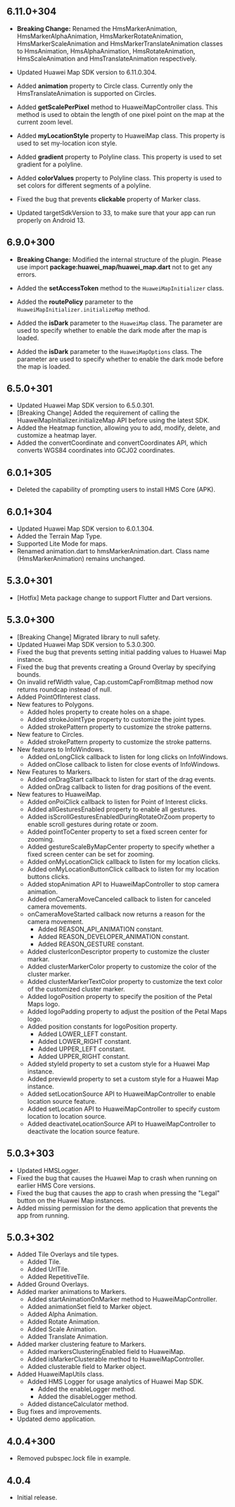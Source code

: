 ## 6.11.0+304

- **Breaking Change:** Renamed the HmsMarkerAnimation, HmsMarkerAlphaAnimation, HmsMarkerRotateAnimation, HmsMarkerScaleAnimation and HmsMarkerTranslateAnimation classes to HmsAnimation, HmsAlphaAnimation, HmsRotateAnimation, HmsScaleAnimation and HmsTranslateAnimation respectively. 

- Updated Huawei Map SDK version to 6.11.0.304.
- Added **animation** property to Circle class. Currently only the HmsTranslateAnimation is supported on Circles.
- Added **getScalePerPixel** method to HuaweiMapController class. This method is used to obtain the length of one pixel point on the map at the current zoom level.
- Added **myLocationStyle** property to HuaweiMap class. This property is used to set my-location icon style.
- Added **gradient** property to Polyline class. This property is used to set gradient for a polyline.
- Added **colorValues** property to Polyline class. This property is used to set colors for different segments of a polyline.
- Fixed the bug that prevents **clickable** property of Marker class. 
- Updated targetSdkVersion to 33, to make sure that your app can run properly on Android 13.

## 6.9.0+300

- **Breaking Change:** Modified the internal structure of the plugin. Please use import **package:huawei_map/huawei_map.dart** not to get any errors.

- Added the **setAccessToken** method to the `HuaweiMapInitializer` class.
- Added the **routePolicy** parameter to the `HuaweiMapInitializer.initializeMap` method.
- Added the **isDark** parameter to the `HuaweiMap` class. The parameter are used to specify whether to enable the dark mode after the map is loaded.
- Added the **isDark** parameter to the `HuaweiMapOptions` class. The parameter are used to specify whether to enable the dark mode before the map is loaded.

## 6.5.0+301

- Updated Huawei Map SDK version to 6.5.0.301.
- [Breaking Change] Added the requirement of calling the HuaweiMapInitializer.initializeMap API before using the latest SDK.
- Added the Heatmap function, allowing you to add, modify, delete, and customize a heatmap layer.
- Added the convertCoordinate and convertCoordinates API, which converts WGS84 coordinates into GCJ02 coordinates.

## 6.0.1+305

- Deleted the capability of prompting users to install HMS Core (APK).

## 6.0.1+304

- Updated Huawei Map SDK version to 6.0.1.304.
- Added the Terrain Map Type.
- Supported Lite Mode for maps.
- Renamed animation.dart to hmsMarkerAnimation.dart. Class name (HmsMarkerAnimation) remains unchanged.

## 5.3.0+301

- [Hotfix] Meta package change to support Flutter and Dart versions.

## 5.3.0+300

- [Breaking Change] Migrated library to null safety.
- Updated Huawei Map SDK version to 5.3.0.300.
- Fixed the bug that prevents setting initial padding values to Huawei Map instance.
- Fixed the bug that prevents creating a Ground Overlay by specifying bounds.
- On invalid refWidth value, Cap.customCapFromBitmap method now returns roundcap instead of null.
- Added PointOfInterest class.
- New features to Polygons.
  - Added holes property to create holes on a shape.
  - Added strokeJointType property to customize the joint types.
  - Added strokePattern property to customize the stroke patterns.
- New feature to Circles.
  - Added strokePattern property to customize the stroke patterns.
- New features to InfoWindows.
  - Added onLongClick callback to listen for long clicks on InfoWindows.
  - Added onClose callback to listen for close events of InfoWindows.
- New Features to Markers.
  - Added onDragStart callback to listen for start of the drag events.
  - Added onDrag callback to listen for drag positions of the event.
- New features to HuaweiMap.
  - Added onPoiClick callback to listen for Point of Interest clicks.
  - Added allGesturesEnabled property to enable all gestures.
  - Added isScrollGesturesEnabledDuringRotateOrZoom property to enable scroll gestures during rotate or zoom.
  - Added pointToCenter property to set a fixed screen center for zooming.
  - Added gestureScaleByMapCenter property to specify whether a fixed screen center can be set for zooming.
  - Added onMyLocationClick callback to listen for my location clicks.
  - Added onMyLocationButtonClick callback to listen for my location buttons clicks.
  - Added stopAnimation API to HuaweiMapController to stop camera animation.
  - Added onCameraMoveCanceled callback to listen for canceled camera movements.
  - onCameraMoveStarted callback now returns a reason for the camera movement.
    - Added REASON_API_ANIMATION constant.
    - Added REASON_DEVELOPER_ANIMATION constant.
    - Added REASON_GESTURE constant.
  - Added clusterIconDescriptor property to customize the cluster markar.
  - Added clusterMarkerColor property to customize the color of the cluster marker.
  - Added clusterMarkerTextColor property to customize the text color of the customized cluster marker.
  - Added logoPosition property to specify the position of the Petal Maps logo.
  - Added logoPadding property to adjust the position of the Petal Maps logo.
  - Added position constants for logoPosition property.
    - Added LOWER_LEFT constant.
    - Added LOWER_RIGHT constant.
    - Added UPPER_LEFT constant.
    - Added UPPER_RIGHT constant.
  - Added styleId property to set a custom style for a Huawei Map instance.
  - Added previewId property to set a custom style for a Huawei Map instance.
  - Added setLocationSource API to HuaweiMapController to enable location source feature.
  - Added setLocation API to HuaweiMapController to specify custom location to location source.
  - Added deactivateLocationSource API to HuaweiMapController to deactivate the location source feature.

## 5.0.3+303

- Updated HMSLogger.
- Fixed the bug that causes the Huawei Map to crash when running on earlier HMS Core versions.
- Fixed the bug that causes the app to crash when pressing the "Legal" button on the Huawei Map instances.
- Added missing permission for the demo application that prevents the app from running.

## 5.0.3+302

- Added Tile Overlays and tile types.
  - Added Tile.
  - Added UrlTile.
  - Added RepetitiveTile.
- Added Ground Overlays.
- Added marker animations to Markers.
  - Added startAnimationOnMarker method to HuaweiMapController.
  - Added animationSet field to Marker object.
  - Added Alpha Animation.
  - Added Rotate Animation.
  - Added Scale Animation.
  - Added Translate Animation.
- Added marker clustering feature to Markers.
  - Added markersClusteringEnabled field to HuaweiMap.
  - Added isMarkerClusterable method to HuaweiMapController.
  - Added clusterable field to Marker object.
- Added HuaweiMapUtils class.
  - Added HMS Logger for usage analytics of Huawei Map SDK.
    - Added the enableLogger method.
    - Added the disableLogger method.
  - Added distanceCalculator method.
- Bug fixes and improvements.
- Updated demo application.

## 4.0.4+300

- Removed pubspec.lock file in example.

## 4.0.4

- Initial release.
